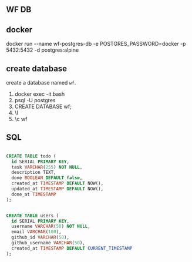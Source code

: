 ## WF DB 


## docker
docker run --name wf-postgres-db -e POSTGRES_PASSWORD=docker -p 5432:5432 -d postgres:alpine

## create database
create a database named `wf`.

1. docker exec -it bash
2. psql -U postgres
3. CREATE DATABASE wf;
4. \l
5. \c wf

## SQL

```sql

CREATE TABLE todo (
  id SERIAL PRIMARY KEY,
  task VARCHAR(255) NOT NULL,
  description TEXT,
  done BOOLEAN DEFAULT false,
  created_at TIMESTAMP DEFAULT NOW(),
  updated_at TIMESTAMP DEFAULT NOW(),
  done_at TIMESTAMP
);


CREATE TABLE users (
  id SERIAL PRIMARY KEY,
  username VARCHAR(50) NOT NULL,
  email VARCHAR(100),
  github_id VARCHAR(50),
  github_username VARCHAR(50),
  created_at TIMESTAMP DEFAULT CURRENT_TIMESTAMP
);

```